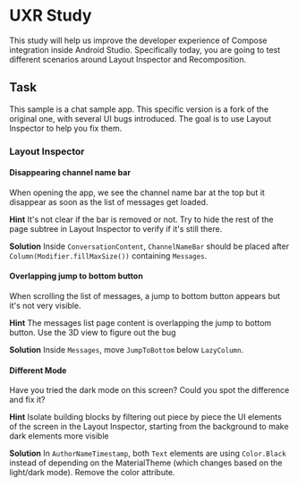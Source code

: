 # UXR Study
This study will help us improve the developer experience of Compose integration inside Android
Studio.
Specifically today, you are going to test different scenarios around Layout Inspector and 
Recomposition.

## Task
This sample is a chat sample app. This specific version is a fork of the original one, with several
UI bugs introduced. The goal is to use Layout Inspector to help you fix them.

### Layout Inspector

#### Disappearing channel name bar
When opening the app, we see the channel name bar at the top but it disappear as soon as the
list of messages get loaded.

**Hint**
It's not clear if the bar is removed or not. Try to hide the rest of the page subtree in Layout
Inspector to verify if it's still there.

**Solution**
Inside `ConversationContent`, `ChannelNameBar` should be placed after 
`Column(Modifier.fillMaxSize())` containing `Messages`.

#### Overlapping jump to bottom button
When scrolling the list of messages, a jump to bottom button appears but it's not very visible.

**Hint**
The messages list page content is overlapping the jump to bottom button. Use the 3D view to figure 
out the bug

**Solution**
Inside `Messages`, move `JumpToBottom` below `LazyColumn`.

#### Different Mode
Have you tried the dark mode on this screen? Could you spot the difference and fix it?

**Hint**
Isolate building blocks by filtering out piece by piece the UI elements of the screen in the Layout 
Inspector, starting from the background to make dark elements more visible

**Solution**
In `AuthorNameTimestamp`, both `Text` elements are using `Color.Black` instead of depending on the 
MaterialTheme (which changes based on the light/dark mode). Remove the color attribute.

